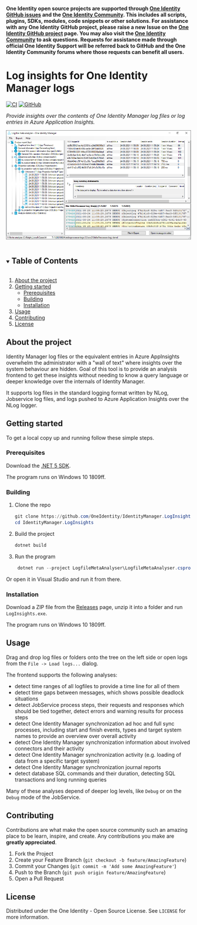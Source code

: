 **One Identity open source projects are supported through [One Identity GitHub issues](https://github.com/OneIdentity/IdentityManager.LogInsights/issues) and the [One Identity Community](https://www.oneidentity.com/community/). This includes all scripts, plugins, SDKs, modules, code snippets or other solutions. For assistance with any One Identity GitHub project, please raise a new Issue on the [One Identity GitHub project](https://github.com/OneIdentity/IdentityManager.LogInsights/issues) page. You may also visit the [One Identity Community](https://www.oneidentity.com/community/) to ask questions.  Requests for assistance made through official One Identity Support will be referred back to GitHub and the One Identity Community forums where those requests can benefit all users.**

# Log insights for One Identity Manager logs

[![CI](https://github.com/OneIdentity/IdentityManager.LogInsights/actions/workflows/ci.yml/badge.svg)](https://github.com/OneIdentity/IdentityManager.LogInsights/actions/workflows/ci.yml)
[![GitHub](https://img.shields.io/github/v/release/OneIdentity/IdentityManager.LogInsights)](https://github.com/OneIdentity/IdentityManager.LogInsights/releases/)

_Provide insights over the contents of One Identity Manager log files or log entries in Azure Application Insights._

![LogInsights screen shot](LogfileMetaAnalyser.png)


<!-- TABLE OF CONTENTS -->
<details open="open">
  <summary><h2 style="display: inline-block">Table of Contents</h2></summary>
  <ol>
    <li>
      <a href="#about-the-project">About the project</a>
    <li>
      <a href="#getting-started">Getting started</a>
      <ul>
        <li><a href="#prerequisites">Prerequisites</a></li>
        <li><a href="#building">Building</a></li>
        <li><a href="#installation">Installation</a></li>
      </ul>
    </li>
    <li><a href="#usage">Usage</a></li>
    <li><a href="#contributing">Contributing</a></li>
    <li><a href="#license">License</a></li>
  </ol>
</details>

<!-- ABOUT THE PROJECT -->
## About the project

Identity Manager log files or the equivalent entries in Azure AppInsights overwhelm the administrator with a "wall of text" where insights over the system behaviour are hidden. Goal of this tool is to provide an analysis frontend to get these insights without needing to know a query language or deeper knowledge over the internals of Identity Manager.

It supports log files in the standard logging format written by NLog, Jobservice log files, and logs pushed to Azure Application Insights over the NLog logger.


<!-- GETTING STARTED -->
## Getting started

To get a local copy up and running follow these simple steps.

### Prerequisites

Download the [.NET 5 SDK](https://dotnet.microsoft.com/download).

The program runs on Windows 10 1809ff.

### Building

1. Clone the repo
   ```powershell
   git clone https://github.com/OneIdentity/IdentityManager.LogInsights.git
   cd IdentityManager.LogInsights
   ```
2. Build the project
   ```powershell
   dotnet build
   ```
3. Run the program
   ```powershell
    dotnet run --project LogfileMetaAnalyser\LogfileMetaAnalyser.csproj
   ```

Or open it in Visual Studio and run it from there.

### Installation

Download a ZIP file from the [Releases](https://github.com/OneIdentity/IdentityManager.LogInsights/releases/)
page, unzip it into a folder and run `LogInsights.exe`.

The program runs on Windows 10 1809ff.

<!-- USAGE EXAMPLES -->
## Usage

Drag and drop log files or folders onto the tree on the left side or open logs from the `File -> Load logs...` dialog.

The frontend supports the following analyses:

- detect time ranges of all logfiles to provide a time line for all of them
- detect time gaps between messages, which shows possible deadlock situations
- detect JobService process steps, their requests and responses which should be tied together, detect errors and warning results for process steps
- detect One Identity Manager synchronization ad hoc and full sync processes, including start and finish events, types and target system names to provide an overview over overall activity
- detect One Identity Manager synchronization information about involved connectors and their activity
- detect One Identity Manager synchronization activity (e.g. loading of data from a specific target system)
- detect One Identity Manager synchronization journal reports
- detect database SQL commands and their duration, detecting SQL transactions and long running queries

Many of these analyses depend of deeper log levels, like `Debug` or on the `Debug` mode of the JobService.

<!-- _For more examples, please refer to the [Documentation](https://example.com)_ -->


<!-- CONTRIBUTING -->
## Contributing

Contributions are what make the open source community such an amazing place to be learn, inspire, and create. Any contributions you make are **greatly appreciated**.

1. Fork the Project
2. Create your Feature Branch (`git checkout -b feature/AmazingFeature`)
3. Commit your Changes (`git commit -m 'Add some AmazingFeature'`)
4. Push to the Branch (`git push origin feature/AmazingFeature`)
5. Open a Pull Request



<!-- LICENSE -->
## License

Distributed under the One Identity - Open Source License. See `LICENSE` for more information.

